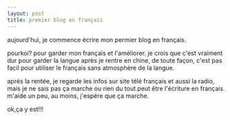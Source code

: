 ```yaml
---
layout: post
title: premier blog en français
---
```


aujourd'hui, je commence écrire mon permier blog en français.

pourkoi? pour garder mon français et l'améliorer. je crois que c'est vraiment dur pour garder la langue après je rentre en chine, de toute façon, c'est pas facil pour utiliser le français sans  atmosphère de la langue.

aprés la rentée, je regarde les infos sur site télé français et aussi la radio, mais je ne sais pas ça marche ou rien du tout.peut être l'écriture en français m'aide un peu, au moins, j'espére que ça marche.

ok,ça y est!!!
